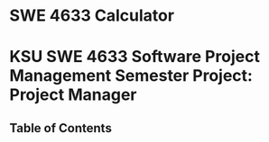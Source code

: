 # SWE 4633 Calculator

# KSU SWE 4633 Software Project Management Semester Project: Project Manager

## Table of Contents
